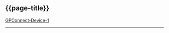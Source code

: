 ## {{page-title}}

<i class="fa fa-link"></i> [GPConnect-Device-1](https://fhir.nhs.uk/STU3/StructureDefinition/GPConnect-Device-1)

---